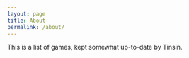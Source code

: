 ```yaml
---
layout: page
title: About
permalink: /about/
---
```


This is a list of games, kept somewhat up-to-date by Tinsin.